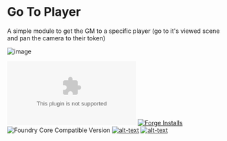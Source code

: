 # Go To Player
A simple module to get the GM to a specific player (go to it's viewed scene and pan the camera to their token)

![image](https://user-images.githubusercontent.com/1346839/131590982-ebefffb7-f2b0-404c-a6ad-07fb652bdb93.png)


![Latest Release Download Count](https://img.shields.io/github/downloads/theripper93/go-to-player/latest/module.zip?color=2b82fc&label=DOWNLOADS&style=for-the-badge) [![Forge Installs](https://img.shields.io/badge/dynamic/json?label=Forge%20Installs&query=package.installs&suffix=%25&url=https%3A%2F%2Fforge-vtt.com%2Fapi%2Fbazaar%2Fpackage%2Fgo-to-player&colorB=03ff1c&style=for-the-badge)](https://forge-vtt.com/bazaar#package=go-to-player) ![Foundry Core Compatible Version](https://img.shields.io/badge/dynamic/json.svg?url=https%3A%2F%2Fraw.githubusercontent.com%2Ftheripper93%2Fgo-to-player%2Fmain%2Fmodule.json&label=Foundry%20Version&query=$.compatibleCoreVersion&colorB=orange&style=for-the-badge) [![alt-text](https://img.shields.io/badge/-Patreon-%23ff424d?style=for-the-badge)](https://www.patreon.com/theripper93) [![alt-text](https://img.shields.io/badge/-Discord-%235662f6?style=for-the-badge)](https://discord.gg/F53gBjR97G)
